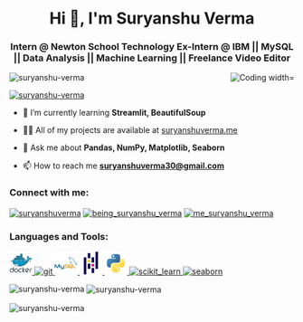 <h1 align="center">Hi 👋, I'm Suryanshu Verma</h1>
<h3 align="center">Intern @ Newton School Technology Ex-Intern @ IBM || MySQL || Data Analysis || Machine Learning || Freelance Video Editor</h3>
<img align="right" alt="Coding width="400" src="https://gist.githubusercontent.com/lianperson/5f0f52604b03ad80c82db790c474993c/raw/88f20c9d749d756be63f22b09f3c4ac570bc5101/programming.gif">

<p align="left"> <img src="https://komarev.com/ghpvc/?username=suryanshu-verma&label=Profile%20views&color=0e75b6&style=flat" alt="suryanshu-verma" /> </p>

<p align="left"> <a href="https://github.com/ryo-ma/github-profile-trophy"><img src="https://github-profile-trophy.vercel.app/?username=suryanshu-verma" alt="suryanshu-verma" /></a> </p>

- 🌱 I’m currently learning **Streamlit, BeautifulSoup**

- 👨‍💻 All of my projects are available at [suryanshuverma.me](https://suryanshuverma.me/)

- 💬 Ask me about **Pandas, NumPy, Matplotlib, Seaborn**

- 📫 How to reach me **suryanshuverma30@gmail.com**

<h3 align="left">Connect with me:</h3>
<p align="left">
<a href="https://kaggle.com/suryanshuverma" target="blank"><img align="center" src="https://raw.githubusercontent.com/rahuldkjain/github-profile-readme-generator/master/src/images/icons/Social/kaggle.svg" alt="suryanshuverma" height="30" width="40" /></a>
<a href="https://instagram.com/being_suryanshu_verma" target="blank"><img align="center" src="https://raw.githubusercontent.com/rahuldkjain/github-profile-readme-generator/master/src/images/icons/Social/instagram.svg" alt="being_suryanshu_verma" height="30" width="40" /></a>
<a href="https://www.leetcode.com/me_suryanshu_verma" target="blank"><img align="center" src="https://raw.githubusercontent.com/rahuldkjain/github-profile-readme-generator/master/src/images/icons/Social/leet-code.svg" alt="me_suryanshu_verma" height="30" width="40" /></a>
</p>

<h3 align="left">Languages and Tools:</h3>
<p align="left"> <a href="https://www.docker.com/" target="_blank" rel="noreferrer"> <img src="https://raw.githubusercontent.com/devicons/devicon/master/icons/docker/docker-original-wordmark.svg" alt="docker" width="40" height="40"/> </a> <a href="https://git-scm.com/" target="_blank" rel="noreferrer"> <img src="https://www.vectorlogo.zone/logos/git-scm/git-scm-icon.svg" alt="git" width="40" height="40"/> </a> <a href="https://www.mysql.com/" target="_blank" rel="noreferrer"> <img src="https://raw.githubusercontent.com/devicons/devicon/master/icons/mysql/mysql-original-wordmark.svg" alt="mysql" width="40" height="40"/> </a> <a href="https://pandas.pydata.org/" target="_blank" rel="noreferrer"> <img src="https://raw.githubusercontent.com/devicons/devicon/2ae2a900d2f041da66e950e4d48052658d850630/icons/pandas/pandas-original.svg" alt="pandas" width="40" height="40"/> </a> <a href="https://www.python.org" target="_blank" rel="noreferrer"> <img src="https://raw.githubusercontent.com/devicons/devicon/master/icons/python/python-original.svg" alt="python" width="40" height="40"/> </a> <a href="https://scikit-learn.org/" target="_blank" rel="noreferrer"> <img src="https://upload.wikimedia.org/wikipedia/commons/0/05/Scikit_learn_logo_small.svg" alt="scikit_learn" width="40" height="40"/> </a> <a href="https://seaborn.pydata.org/" target="_blank" rel="noreferrer"> <img src="https://seaborn.pydata.org/_images/logo-mark-lightbg.svg" alt="seaborn" width="40" height="40"/> </a> </p>

<p><img align="left" src="https://github-readme-stats.vercel.app/api/top-langs?username=suryanshu-verma&show_icons=true&locale=en&layout=compact" alt="suryanshu-verma" /></p>

<p>&nbsp;<img align="center" src="https://github-readme-stats.vercel.app/api?username=suryanshu-verma&show_icons=true&locale=en" alt="suryanshu-verma" /></p>

<p><img align="center" src="https://github-readme-streak-stats.herokuapp.com/?user=suryanshu-verma&" alt="suryanshu-verma" /></p>
